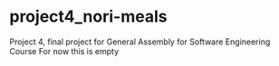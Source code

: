 # project4_nori-meals
Project 4, final project for General Assembly for Software Engineering Course
For now this is empty
